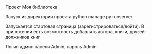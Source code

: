 Проект Моя библиотека

Запуск из директории проекта python manage.py runserver

Запускается стартовая страница (зарегистрироваться/войти).
В приложении есть возможность добавлять автора, книги, друзей-должников книг

Логин админ панели Admin, пароль Admin
